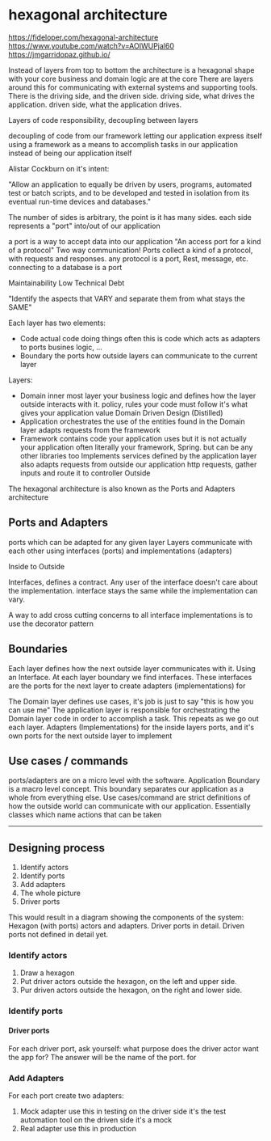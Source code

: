 # hexagonal architecture

https://fideloper.com/hexagonal-architecture
https://www.youtube.com/watch?v=AOIWUPjal60
https://jmgarridopaz.github.io/

Instead of layers from top to bottom the architecture is a hexagonal shape with your core business and domain logic are at the core
There are layers around this for communicating with external systems and supporting tools.
There is the driving side, and the driven side.
  driving side, what drives the application.
  driven side, what the application drives.

Layers of code responsibility, decoupling between layers

decoupling of code from our framework
letting our application express itself
using a framework as a means to accomplish tasks in our application
instead of being our application itself

Alistar Cockburn on it's intent:

"Allow an application to equally be driven by users, programs, automated test or batch scripts, and to be developed and tested in isolation from its eventual run-time devices and databases."

The number of sides is arbitrary, the point is it has many sides.
each side represents a "port" into/out of our application

a port is a way to accept data into our application
"An access port for a kind of a protocol" Two way communication!
Ports collect a kind of a protocol, with requests and responses.
any protocol is a port, Rest, message, etc.
connecting to a database is a port

Maintainability
Low Technical Debt

"Identify the aspects that VARY and separate them from what stays the SAME"

Each layer has two elements:

* Code
  actual code doing things
  often this is code which acts as adapters to ports
  busines logic, ...
* Boundary
  the ports
  how outside layers can communicate to the current layer

Layers:

* Domain
  inner most layer
  your business logic
  and defines how the layer outside interacts with it.
  policy, rules your code must follow
  it's what gives your application value
  Domain Driven Design (Distilled)
* Application
  orchestrates the use of the entities found in the Domain layer
  adapts requests from the framework
* Framework
  contains code your application uses but it is not actually your application
  often literally your framework, Spring.
  but can be any other libraries too
  Implements services defined by the application layer
  also adapts requests from outside our application
    http requests, gather inputs and route it to controller
Outside

The hexagonal architecture is also known as the Ports and Adapters architecture

## Ports and Adapters

ports which can be adapted for any given layer
Layers communicate with each other using interfaces (ports) and implementations (adapters)

Inside to Outside

Interfaces, defines a contract.
Any user of the interface doesn't care about the implementation.
interface stays the same while the implementation can vary.

A way to add cross cutting concerns to all interface implementations is to use the decorator pattern

## Boundaries

Each layer defines how the next outside layer communicates with it.
Using an Interface.
At each layer boundary we find interfaces.
These interfaces are the ports for the next layer to create adapters (implementations) for

The Domain layer defines use cases, it's job is just to say "this is how you can use me"
The application layer is responsible for orchestrating the Domain layer code in order to accomplish a task.
This repeats as we go out each layer.
Adapters (Implementations) for the inside layers ports, and it's own ports for the next outside layer to implement

## Use cases / commands

ports/adapters are on a micro level with the software.
Application Boundary is a macro level concept.
This boundary separates our application as a whole from everything else.
Use cases/command are strict definitions of how the outside world can communicate with our application.
Essentially classes which name actions that can be taken
*****

## Designing process

1. Identify actors
2. Identify ports
3. Add adapters
4. The whole picture
5. Driver ports

This would result in a diagram showing the components of the system: Hexagon (with ports) actors and adapters.
Driver ports in detail.
Driven ports not defined in detail yet.

### Identify actors

1. Draw a hexagon
2. Put driver actors outside the hexagon, on the left and upper side.
3. Pur driven actors outside the hexagon, on the right and lower side.

### Identify ports

#### Driver ports

For each driver port, ask yourself: what purpose does the driver actor want the app for?
  The answer will be the name of the port.
  for <action verb> <noun>

### Add Adapters

For each port create two adapters:
1. Mock adapter
    use this in testing
      on the driver side it's the test automation tool
      on the driven side it's a mock
2. Real adapter
    use this in production
